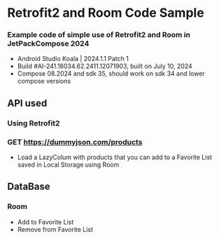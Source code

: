 # Retrofit2 and Room Code Sample
### Example code of simple use of Retrofit2 and Room in JetPackCompose 2024
- Android Studio Koala | 2024.1.1 Patch 1
- Build #AI-241.18034.62.2411.12071903, built on July 10, 2024
- Compose 08.2024 and sdk 35, should work on sdk 34 and lower compose versions

## API used
### Using Retrofit2
### GET https://dummyjson.com/products
- Load a LazyColum with products that you can add to a Favorite List saved in Local Storage using Room

## DataBase
### Room
- Add to Favorite List
- Remove from Favorite List